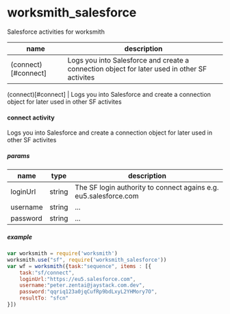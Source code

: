 # worksmith_salesforce
Salesforce activities for worksmith

name | description
--- | ---
(connect)[#connect] | Logs you into Salesforce and create a connection object for later used in other SF activites


(connect)[#connect] | Logs you into Salesforce and create a connection object for later used in other SF activites


#### <a name="connect">connect</a> activity
Logs you into Salesforce and create a connection object for later used in other SF activites
##### params
name | type | description
--- | --- | ---
loginUrl | string | The SF login authority to connect agains e.g. eu5.salesforce.com
username | string | ...
password | string | ...

##### example

```javascript
var worksmith = require('worksmith')
worksmith.use("sf", require('worksmith_salesforce'))
var wf = worksmith({task:"sequence", items : [{
    task:"sf/connect",
    loginUrl:"https://eu5.salesforce.com",
    username:"peter.zentai@jaystack.com.dev",
    password:"qqriq123a0jqCufRp9bdLxyL2YHMory7O",
    resultTo: "sfcn"
}])
```

